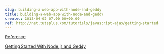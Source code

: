```yaml
---  
slug: building-a-web-app-with-node-and-geddy
title: building-a-web-app-with-node-and-geddy
created: 2012-04-05 07:00:00+00:00
ref: http://net.tutsplus.com/tutorials/javascript-ajax/getting-started-with-node-js-and-geddy
---  
```

[Reference](http://net.tutsplus.com/tutorials/javascript-ajax/getting-started-with-node-js-and-geddy)
 
[Getting Started With Node.js and Geddy](http://net.tutsplus.com/tutorials/javascript-ajax/getting-started-with-node-js-and-geddy)
  
  
